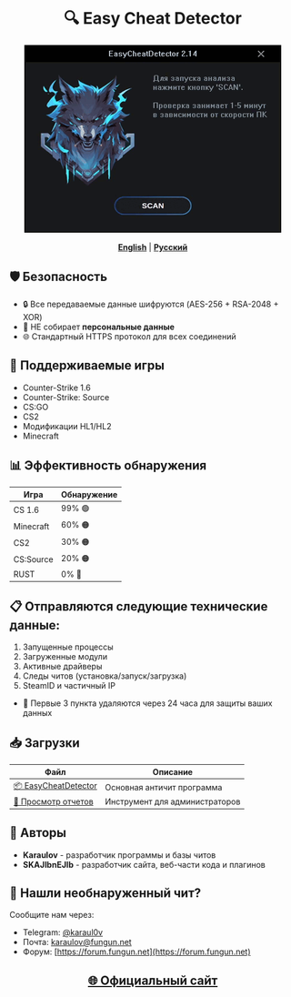 <div align="center">
  
# 🔍 Easy Cheat Detector

![Превью](https://github.com/UnrealKaraulov/EasyCheatDetector/blob/main/ru_anim.gif)

[**English**](README.md#english) | [**Русский**](#russian)

</div>

<a id="russian"></a>
## 🛡️ Безопасность
- 🔒 Все передаваемые данные шифруются (AES-256 + RSA-2048 + XOR)
- 🚫 НЕ собирает **персональные данные**
- 🌐 Стандартный HTTPS протокол для всех соединений

## 🎯 Поддерживаемые игры
- Counter-Strike 1.6  
- Counter-Strike: Source  
- CS:GO  
- CS2  
- Модификации HL1/HL2
- Minecraft

## 📊 Эффективность обнаружения
| Игра | Обнаружение |
|------|-------------|
| CS 1.6 | 99% 🟢 |
| Minecraft | 60% 🟠 |
| CS2 | 30% 🟠 |
| CS:Source | 20% 🟠 |
| RUST | 0% 🔴 |

## 📋 Отправляются следующие технические данные:
  1. Запущенные процессы
  2. Загруженные модули
  3. Активные драйверы
  4. Следы читов (установка/запуск/загрузка)
  5. SteamID и частичный IP
  - 🔐 Первые 3 пункта удаляются через 24 часа для защиты ваших данных

## 📥 Загрузки
| Файл | Описание |
|------|----------|
| [📦 EasyCheatDetector](https://github.com/UnrealKaraulov/EasyCheatDetector/raw/refs/heads/main/EasyCheatDetector.exe) | Основная античит программа |
| [🔧 Просмотр отчетов](https://github.com/UnrealKaraulov/EasyCheatDetector/raw/refs/heads/main/EasyCheatViewer_x64.exe) | Инструмент для администраторов |

## 👤 Авторы
- **Karaulov** - разработчик программы и базы читов
- **SKAJIbnEJIb** - разработчик сайта, веб-части кода и плагинов

## 💬 Нашли необнаруженный чит?
Сообщите нам через:
- Telegram: [@karaul0v](https://t.me/karaul0v)  
- Почта: [karaulov@fungun.net](mailto:karaulov@fungun.net)  
- Форум: [https://forum.fungun.net](https://forum.fungun.net)  

<div align="center">


  
## [🌐 Официальный сайт](https://fungun.net/ecd/)  
</div>

<!-- 
  Примечание:
  - Предыдущая версия "UnrealCheatFinder" не поддерживается
  - ECD не связан с UnrealDemoScanner
-->

